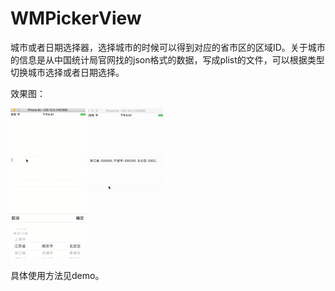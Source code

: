 # WMPickerView
城市或者日期选择器，选择城市的时候可以得到对应的省市区的区域ID。关于城市的信息是从中国统计局官网找的json格式的数据，写成plist的文件，可以根据类型切换城市选择或者日期选择。

效果图：

![](效果图1.gif)  ![](效果图2.gif) 

具体使用方法见demo。